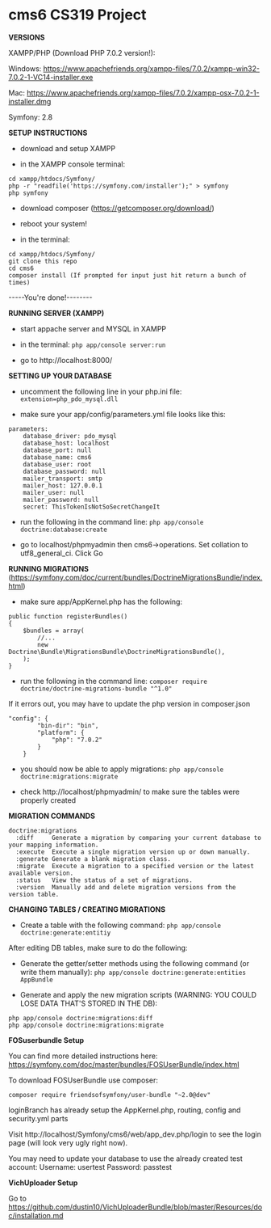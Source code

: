 # cms6 CS319 Project

**VERSIONS**

XAMPP/PHP (Download PHP 7.0.2 version!):

Windows: https://www.apachefriends.org/xampp-files/7.0.2/xampp-win32-7.0.2-1-VC14-installer.exe

Mac: https://www.apachefriends.org/xampp-files/7.0.2/xampp-osx-7.0.2-1-installer.dmg

Symfony: 2.8

**SETUP INSTRUCTIONS**

- download and setup XAMPP

- in the XAMPP console terminal:
```
cd xampp/htdocs/Symfony/
php -r "readfile('https://symfony.com/installer');" > symfony
php symfony
```
- download composer (https://getcomposer.org/download/)

- reboot your system!

- in the terminal:
```
cd xampp/htdocs/Symfony/
git clone this repo
cd cms6
composer install (If prompted for input just hit return a bunch of times)
```
-----You're done!--------

**RUNNING SERVER (XAMPP)**

- start appache server and MYSQL in XAMPP 

- in the terminal: 
`php app/console server:run`

- go to http://localhost:8000/

**SETTING UP YOUR DATABASE**

- uncomment the following line in your php.ini file: 
`extension=php_pdo_mysql.dll`

- make sure your app/config/parameters.yml file looks like this:
```
parameters:
    database_driver: pdo_mysql
    database_host: localhost
    database_port: null
    database_name: cms6
    database_user: root
    database_password: null
    mailer_transport: smtp
    mailer_host: 127.0.0.1
    mailer_user: null
    mailer_password: null
    secret: ThisTokenIsNotSoSecretChangeIt
```
- run the following in the command line: 
`php app/console doctrine:database:create`

- go to localhost/phpmyadmin then cms6->operations. Set collation to utf8_general_ci. Click Go

**RUNNING MIGRATIONS** (https://symfony.com/doc/current/bundles/DoctrineMigrationsBundle/index.html)

- make sure app/AppKernel.php has the following:
```
public function registerBundles()
{
    $bundles = array(
        //...
        new Doctrine\Bundle\MigrationsBundle\DoctrineMigrationsBundle(),
    );
}
```
- run the following in the command line: 
`composer require doctrine/doctrine-migrations-bundle "^1.0"`

If it errors out, you may have to update the php version in composer.json
```
"config": {
        "bin-dir": "bin",
        "platform": {
            "php": "7.0.2"
        }
    }
```
- you should now be able to apply migrations: 
`php app/console doctrine:migrations:migrate`

- check http://localhost/phpmyadmin/ to make sure the tables were properly created

**MIGRATION COMMANDS**
```
doctrine:migrations
  :diff     Generate a migration by comparing your current database to your mapping information.
  :execute  Execute a single migration version up or down manually.
  :generate Generate a blank migration class.
  :migrate  Execute a migration to a specified version or the latest available version.
  :status   View the status of a set of migrations.
  :version  Manually add and delete migration versions from the version table.
```

**CHANGING TABLES / CREATING MIGRATIONS**

- Create a table with the following command: 
`php app/console doctrine:generate:entitiy`

After editing DB tables, make sure to do the following:

- Generate the getter/setter methods using the following command (or write them manually): 
`php app/console doctrine:generate:entities AppBundle`

- Generate and apply the new migration scripts (WARNING: YOU COULD LOSE DATA THAT'S STORED IN THE DB):
```
php app/console doctrine:migrations:diff
php app/console doctrine:migrations:migrate
```

**FOSuserbundle Setup**

You can find more detailed instructions here: https://symfony.com/doc/master/bundles/FOSUserBundle/index.html

To download FOSUserBundle use composer:
```
composer require friendsofsymfony/user-bundle "~2.0@dev"
```

loginBranch has already setup the AppKernel.php, routing, config and security.yml parts

Visit http://localhost/Symfony/cms6/web/app_dev.php/login to see the login page (will look very ugly right now).

You may need to update your database to use the already created test account:
Username: usertest
Password: passtest

**VichUploader Setup**

Go to https://github.com/dustin10/VichUploaderBundle/blob/master/Resources/doc/installation.md
